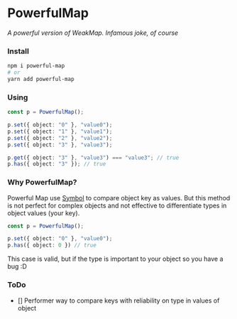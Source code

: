 # PowerfulMap

_A powerful version of WeakMap. Infamous joke, of course_

### Install

```bash
npm i powerful-map
# or
yarn add powerful-map
```

### Using

```typescript
const p = PowerfulMap();

p.set({ object: "0" }, "value0");
p.set({ object: "1" }, "value1");
p.set({ object: "2" }, "value2");
p.set({ object: "3" }, "value3");

p.get({ object: "3" }, "value3") === "value3"; // true
p.has({ object: "3" }); // true
```

### Why PowerfulMap?

Powerful Map use [Symbol](https://developer.mozilla.org/en-US/docs/Web/JavaScript/Reference/Global_Objects/Symbol) to compare object key as values. But
this method is not perfect for complex objects and not effective to differentiate types in object values (your key).

```typescript
const p = PowerfulMap();

p.set({ object: "0" }, "value0");
p.has({ object: 0 }) // true
```

This case is valid, but if the type is important to your object so you have a bug :D


### ToDo

- [] Performer way to compare keys with reliability on type in values of object
